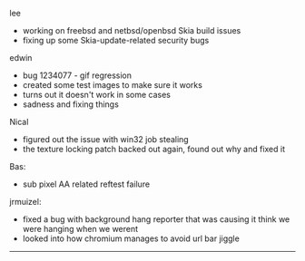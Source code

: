 

lee
* working on freebsd and netbsd/openbsd Skia build issues
* fixing up some Skia-update-related security bugs



edwin
* bug 1234077 - gif regression
* created some test images to make sure it works
* turns out it doesn't work in some cases
* sadness and fixing things



Nical
* figured out the issue with win32 job stealing
* the texture locking patch backed out again, found out why and fixed it



Bas:
* sub pixel AA related reftest failure



jrmuizel:
* fixed a bug with background hang reporter that was causing it think we were hanging when we werent
* looked into how chromium manages to avoid url bar jiggle

________________


